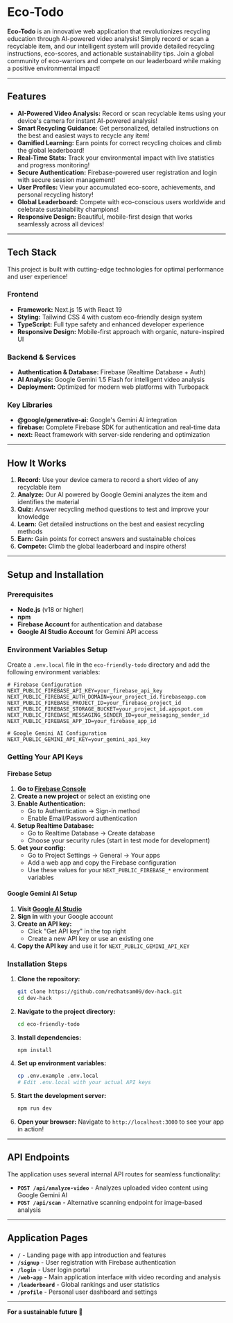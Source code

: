 # Eco-Todo

**Eco-Todo** is an innovative web application that revolutionizes recycling education through AI-powered video analysis! Simply record or scan a recyclable item, and our intelligent system will provide detailed recycling instructions, eco-scores, and actionable sustainability tips. Join a global community of eco-warriors and compete on our leaderboard while making a positive environmental impact!

---

## Features

* **AI-Powered Video Analysis:** Record or scan recyclable items using your device's camera for instant AI-powered analysis!
* **Smart Recycling Guidance:** Get personalized, detailed instructions on the best and easiest ways to recycle any item!
* **Gamified Learning:** Earn points for correct recycling choices and climb the global leaderboard!
* **Real-Time Stats:** Track your environmental impact with live statistics and progress monitoring!
* **Secure Authentication:** Firebase-powered user registration and login with secure session management!
* **User Profiles:** View your accumulated eco-score, achievements, and personal recycling history!
* **Global Leaderboard:** Compete with eco-conscious users worldwide and celebrate sustainability champions!
* **Responsive Design:** Beautiful, mobile-first design that works seamlessly across all devices!

---

## Tech Stack

This project is built with cutting-edge technologies for optimal performance and user experience!

### Frontend
* **Framework:** Next.js 15 with React 19
* **Styling:** Tailwind CSS 4 with custom eco-friendly design system
* **TypeScript:** Full type safety and enhanced developer experience
* **Responsive Design:** Mobile-first approach with organic, nature-inspired UI

### Backend & Services
* **Authentication & Database:** Firebase (Realtime Database + Auth)
* **AI Analysis:** Google Gemini 1.5 Flash for intelligent video analysis
* **Deployment:** Optimized for modern web platforms with Turbopack

### Key Libraries
* **@google/generative-ai:** Google's Gemini AI integration
* **firebase:** Complete Firebase SDK for authentication and real-time data
* **next:** React framework with server-side rendering and optimization

---

## How It Works

1. **Record:** Use your device camera to record a short video of any recyclable item
2. **Analyze:** Our AI powered by Google Gemini analyzes the item and identifies the material
3. **Quiz:** Answer recycling method questions to test and improve your knowledge
4. **Learn:** Get detailed instructions on the best and easiest recycling methods
5. **Earn:** Gain points for correct answers and sustainable choices
6. **Compete:** Climb the global leaderboard and inspire others!

---

## Setup and Installation

### Prerequisites

* **Node.js** (v18 or higher)
* **npm**
* **Firebase Account** for authentication and database
* **Google AI Studio Account** for Gemini API access

### Environment Variables Setup

Create a `.env.local` file in the `eco-friendly-todo` directory and add the following environment variables:

```env
# Firebase Configuration
NEXT_PUBLIC_FIREBASE_API_KEY=your_firebase_api_key
NEXT_PUBLIC_FIREBASE_AUTH_DOMAIN=your_project_id.firebaseapp.com
NEXT_PUBLIC_FIREBASE_PROJECT_ID=your_firebase_project_id
NEXT_PUBLIC_FIREBASE_STORAGE_BUCKET=your_project_id.appspot.com
NEXT_PUBLIC_FIREBASE_MESSAGING_SENDER_ID=your_messaging_sender_id
NEXT_PUBLIC_FIREBASE_APP_ID=your_firebase_app_id

# Google Gemini AI Configuration
NEXT_PUBLIC_GEMINI_API_KEY=your_gemini_api_key
```

### Getting Your API Keys

#### Firebase Setup
1. **Go to [Firebase Console](https://console.firebase.google.com/)**
2. **Create a new project** or select an existing one
3. **Enable Authentication:**
   - Go to Authentication → Sign-in method
   - Enable Email/Password authentication
4. **Setup Realtime Database:**
   - Go to Realtime Database → Create database
   - Choose your security rules (start in test mode for development)
5. **Get your config:**
   - Go to Project Settings → General → Your apps
   - Add a web app and copy the Firebase configuration
   - Use these values for your `NEXT_PUBLIC_FIREBASE_*` environment variables

#### Google Gemini AI Setup
1. **Visit [Google AI Studio](https://aistudio.google.com/)**
2. **Sign in** with your Google account
3. **Create an API key:**
   - Click "Get API key" in the top right
   - Create a new API key or use an existing one
4. **Copy the API key** and use it for `NEXT_PUBLIC_GEMINI_API_KEY`

### Installation Steps

1. **Clone the repository:**
   ```bash
   git clone https://github.com/redhatsam09/dev-hack.git
   cd dev-hack
   ```

2. **Navigate to the project directory:**
   ```bash
   cd eco-friendly-todo
   ```

3. **Install dependencies:**
   ```bash
   npm install
   ```

4. **Set up environment variables:**
   ```bash
   cp .env.example .env.local
   # Edit .env.local with your actual API keys
   ```

5. **Start the development server:**
   ```bash
   npm run dev
   ```

6. **Open your browser:**
   Navigate to `http://localhost:3000` to see your app in action!

---

## API Endpoints

The application uses several internal API routes for seamless functionality:

* **`POST /api/analyze-video`** - Analyzes uploaded video content using Google Gemini AI
* **`POST /api/scan`** - Alternative scanning endpoint for image-based analysis

---

## Application Pages

* **`/`** - Landing page with app introduction and features
* **`/signup`** - User registration with Firebase authentication
* **`/login`** - User login portal
* **`/web-app`** - Main application interface with video recording and analysis
* **`/leaderboard`** - Global rankings and user statistics
* **`/profile`** - Personal user dashboard and settings

---

**For a sustainable future 🌱**

